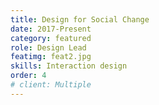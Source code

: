 ```yaml
---
title: Design for Social Change
date: 2017-Present
category: featured
role: Design Lead
featimg: feat2.jpg
skills: Interaction design
order: 4
# client: Multiple
---
```

